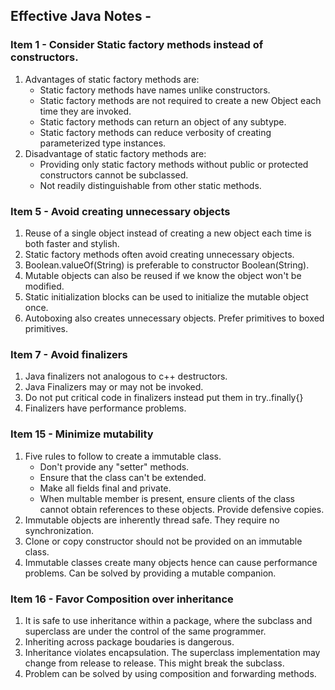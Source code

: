 ## Effective Java Notes -
### Item 1 - Consider Static factory methods instead of constructors.
1. Advantages of static factory methods are:
	* Static factory methods have names unlike constructors.
	* Static factory methods are not required to create a new Object each time they are invoked.
	* Static factory methods can return an object of any subtype.
	* Static factory methods can reduce verbosity of creating parameterized type instances.
2. Disadvantage of static factory methods are:
	* Providing only static factory methods without public or protected constructors cannot be subclassed.
	* Not readily distinguishable from other static methods.

### Item 5 - Avoid creating unnecessary objects
1. Reuse of a single object instead of creating a new object each time is both faster and stylish.
2. Static factory methods often avoid creating unnecessary objects. 
3. Boolean.valueOf(String) is preferable to constructor Boolean(String).
4. Mutable objects can also be reused if we know the object won't be modified.
5. Static initialization blocks can be used to initialize the mutable object once.
6. Autoboxing also creates unnecessary objects. Prefer primitives to boxed primitives.

### Item 7 - Avoid finalizers
1. Java finalizers not analogous to c++ destructors.
2. Java Finalizers may or may not be invoked.
3. Do not put critical code in finalizers instead put them in try..finally{}
4. Finalizers have performance problems.

### Item 15 - Minimize mutability
1. Five rules to follow to create a immutable class.
	* Don't provide any "setter" methods.
	* Ensure that the class can't be extended.
	* Make all fields final and private.
	* When multable member is present, ensure clients of the class cannot obtain references to these objects. Provide defensive copies.
2. Immutable objects are inherently thread safe. They require no synchronization.
3. Clone or copy constructor should not be provided on an immutable class.
3. Immutable classes create many objects hence can cause performance problems. Can be solved by providing a mutable companion.

### Item 16 - Favor Composition over inheritance
1. It is safe to use inheritance within a package, where the subclass and superclass are under the control of the same programmer.
2. Inheriting across package boudaries is dangerous.
3. Inheritance violates encapsulation. The superclass implementation may change from release to release. This might break the subclass.
4. Problem can be solved by using composition and forwarding methods. 
